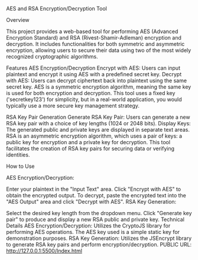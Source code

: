 AES and RSA Encryption/Decryption Tool

Overview

This project provides a web-based tool for performing AES (Advanced Encryption Standard) and RSA (Rivest-Shamir-Adleman) encryption and decryption. It includes functionalities for both symmetric and asymmetric encryption, allowing users to secure their data using two of the most widely recognized cryptographic algorithms.


Features
AES Encryption/Decryption
Encrypt with AES: Users can input plaintext and encrypt it using AES with a predefined secret key.
Decrypt with AES: Users can decrypt ciphertext back into plaintext using the same secret key.
AES is a symmetric encryption algorithm, meaning the same key is used for both encryption and decryption. This tool uses a fixed key ('secretkey123') for simplicity, but in a real-world application, you would typically use a more secure key management strategy.


RSA Key Pair Generation
Generate RSA Key Pair: Users can generate a new RSA key pair with a choice of key lengths (1024 or 2048 bits).
Display Keys: The generated public and private keys are displayed in separate text areas.
RSA is an asymmetric encryption algorithm, which uses a pair of keys: a public key for encryption and a private key for decryption. This tool facilitates the creation of RSA key pairs for securing data or verifying identities.


How to Use

AES Encryption/Decryption:

Enter your plaintext in the "Input Text" area.
Click "Encrypt with AES" to obtain the encrypted output.
To decrypt, paste the encrypted text into the "AES Output" area and click "Decrypt with AES".
RSA Key Generation:

Select the desired key length from the dropdown menu.
Click "Generate key pair" to produce and display a new RSA public and private key.
Technical Details
AES Encryption/Decryption: Utilizes the CryptoJS library for performing AES operations. The AES key used is a simple static key for demonstration purposes.
RSA Key Generation: Utilizes the JSEncrypt library to generate RSA key pairs and perform encryption/decryption.
PUBLIC URL: http://127.0.0.1:5500/Index.html
